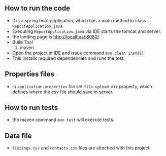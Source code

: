 ## How to run the code
- It is a spring boot application, which has a main method in class `ReportApplication.java`
- Executing `ReportApplication.java` via IDE starts the tomcat and server.
- the landing page is [http://localhost:8080/][localhost]  
- Build Tool
    1. maven
- Open the project in IDE and issue command `mvn clean install`
- This installs required dependencies and runs the test.

## Properties files
- in `application.properties` file set `file.upload_dir` property, which defines where the csv file should save in server.

## How to run tests
- the maven command `mvn test` will execute tests.

## Data file
- `listings.csv` and `contacts.csv` files are attached with this project.

[localhost]: http://localhost:8080/
